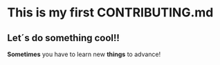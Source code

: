 # This is my first CONTRIBUTING.md
## Let´s do something cool!!

**Sometimes** you have to learn new **things** to advance!
